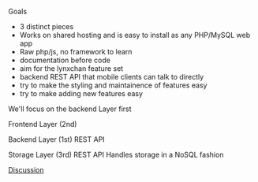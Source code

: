 Goals
- 3 distinct pieces
- Works on shared hosting and is easy to install as any PHP/MySQL web app
- Raw php/js, no framework to learn
- documentation before code
- aim for the lynxchan feature set
- backend REST API that mobile clients can talk to directly
- try to make the styling and maintainence of features easy
- try to make adding new features easy

We'll focus on the backend Layer first

Frontend Layer (2nd)

Backend Layer (1st)
REST API

Storage Layer (3rd)
REST API
Handles storage in a NoSQL fashion

[Discussion](https://gitgud.io/odilitime/lynxphp/-/issues)